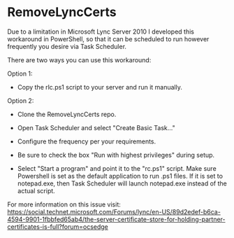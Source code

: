 # RemoveLyncCerts
Due to a limitation in Microsoft Lync Server 2010 I developed this workaround in PowerShell, so that it can be scheduled to run however frequently you desire via Task Scheduler.

There are two ways you can use this workaround:

Option 1:

- Copy the rlc.ps1 script to your server and run it manually.

Option 2:

- Clone the RemoveLyncCerts repo.

- Open Task Scheduler and select "Create Basic Task..."

- Configure the frequency per your requirements.

- Be sure to check the box "Run with highest privileges" during setup.

- Select "Start a program" and point it to the "rc.ps1" script. Make sure Powershell is set as the default application to run .ps1 files. If it is set to notepad.exe, then Task Scheduler will launch notepad.exe instead of the actual script.

For more information on this issue visit: https://social.technet.microsoft.com/Forums/lync/en-US/89d2edef-b6ca-4594-9901-1fbbfed65ab4/the-server-certificate-store-for-holding-partner-certificates-is-full?forum=ocsedge
